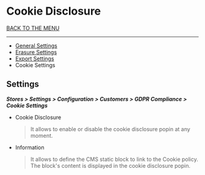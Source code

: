 # Cookie Disclosure

[BACK TO THE MENU](/magento2-gdpr/)

___

* [General Settings](/magento2-gdpr/user-guide/config/general/#settings)
* [Erasure Settings](/magento2-gdpr/user-guide/config/erase-customer-data/#settings)
* [Export Settings](/magento2-gdpr/user-guide/config/export-customer-data/#settings)
* Cookie Settings

## Settings

***Stores > Settings > Configuration > Customers > GDPR Compliance > Cookie Settings***

  * Cookie Disclosure
    > It allows to enable or disable the cookie disclosure popin at any moment.
  * Information
    > It allows to define the CMS static block to link to the Cookie policy.  
    The block's content is displayed in the cookie disclosure popin.
